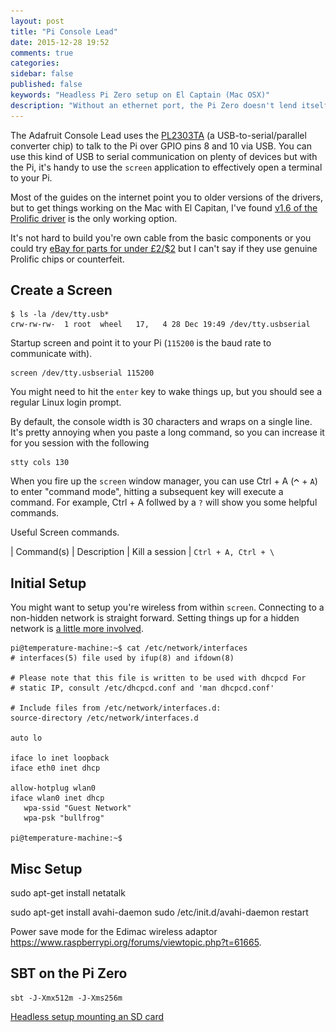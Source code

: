 ```yaml
---
layout: post
title: "Pi Console Lead"
date: 2015-12-28 19:52
comments: true
categories: 
sidebar: false
published: false
keywords: "Headless Pi Zero setup on El Captain (Mac OSX)"
description: "Without an ethernet port, the Pi Zero doesn't lend itself to setting up without a monitor, this post shows how to configure your wifi using the Adafruit console lead"
---
```


The Adafruit Console Lead uses the [PL2303TA](http://www.prolific.com.tw/US/ShowProduct.aspx?pcid=41) (a USB-to-serial/parallel converter chip) to talk to the Pi over GPIO pins 8 and 10 via USB. You can use this kind of USB to serial communication on plenty of devices but with the Pi, it's handy to use the `screen` application to effectively open a terminal to your Pi.

<!-- more -->

Most of the guides on the internet point you to older versions of the drivers, but to get things working on the Mac with El Capitan, I've found [v1.6 of the Prolific driver](http://www.prolific.com.tw/US/ShowProduct.aspx?p_id=229&pcid=41) is the only working option.


It's not hard to build you're own cable from the basic components or you could try [eBay for parts for under £2/$2](http://www.ebay.co.uk/sch/i.html?_from=R40&_trksid=p2050601.m570.l1313.TR0.TRC0.H0.XPL2303TA.TRS0&_nkw=PL2303TA&_sacat=0) but I can't say if they use genuine Prolific chips or counterfeit.


## Create a Screen

    $ ls -la /dev/tty.usb*
    crw-rw-rw-  1 root  wheel   17,   4 28 Dec 19:49 /dev/tty.usbserial

Startup screen and point it to your Pi (`115200` is the baud rate to communicate with).

    screen /dev/tty.usbserial 115200

You might need to hit the `enter` key to wake things up, but you should see a regular Linux login prompt.

By default, the console width is 30 characters and wraps on a single line. It's pretty annoying when you paste a long command, so you can increase it for you session with the following

    stty cols 130


When you fire up the `screen` window manager, you can use Ctrl + A (![Option](/images/ks_control.gif) + `A`) to enter "command mode", hitting a subsequent key will execute a command. For example, Ctrl + A follwed by a `?` will show you some helpful commands.

Useful Screen commands.

| Command(s)        | Description
| Kill a session    | `Ctrl + A, Ctrl + \`


## Initial Setup

You might want to setup you're wireless from within `screen`. Connecting to a non-hidden network is straight forward. Setting things up for a hidden network is [a little more involved](http://www.dafinga.net/2013/01/how-to-setup-raspberry-pi-with-hidden.html).





    pi@temperature-machine:~$ cat /etc/network/interfaces
    # interfaces(5) file used by ifup(8) and ifdown(8)

    # Please note that this file is written to be used with dhcpcd For
    # static IP, consult /etc/dhcpcd.conf and 'man dhcpcd.conf'

    # Include files from /etc/network/interfaces.d:
    source-directory /etc/network/interfaces.d

    auto lo

    iface lo inet loopback
    iface eth0 inet dhcp

    allow-hotplug wlan0
    iface wlan0 inet dhcp
       wpa-ssid "Guest Network"
       wpa-psk "bullfrog"

    pi@temperature-machine:~$



## Misc Setup

sudo apt-get install netatalk

sudo apt-get install avahi-daemon
sudo /etc/init.d/avahi-daemon restart


Power save mode for the Edimac wireless adaptor https://www.raspberrypi.org/forums/viewtopic.php?t=61665.

## SBT on the Pi Zero

    sbt -J-Xmx512m -J-Xms256m

[Headless setup mounting an SD card](http://davidmaitland.me/2015/12/raspberry-pi-zero-headless-setup/)
